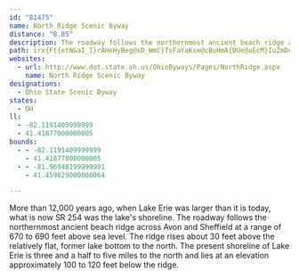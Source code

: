 ```yaml
---
id: "81475"
name: North Ridge Scenic Byway
distance: "8.85"
description: The roadway follows the northernmost ancient beach ridge across Avon and Sheffield at a range of 670 to 690 feet above sea level, and is full of beautiful scenery.
path: irx{Ft{etNGaI_I}rAHeHyBeg@sD_WmC}TsFaYaKse@cBuHmA{DUe@aEcM}IuZmDuJsOs^sIsRoAoCwSq_@wh@}z@}IoMmCsDcGoHcEaG}g@_w@sO{b@_AsDu@sG?y@DyBb@uCxGa[nOiq@`Hm^|@sFz@mHXgFd@wU?{HQuQiBi[iAcN}BiPcAyFyRwu@
websites:
  - url: http://www.dot.state.oh.us/OhioByways/Pages/NorthRidge.aspx
    name: North Ridge Scenic Byway
designations:
  - Ohio State Scenic Byway
states:
  - OH
ll:
  - -82.1191409999999
  - 41.41877000000005
bounds:
  - - -82.1191409999999
    - 41.41877000000005
  - - -81.96948199999991
    - 41.459629000000064

---
```


More than 12,000 years ago, when Lake Erie was larger than it is today, what is now SR 254 was the lake's shoreline. The roadway follows the northernmost ancient beach ridge across Avon and Sheffield at a range of 670 to 690 feet above sea level. The ridge rises about 30 feet above the relatively flat, former lake bottom to the north. The present shoreline of Lake Erie is three and a half to five miles to the north and lies at an elevation approximately 100 to 120 feet below the ridge.
